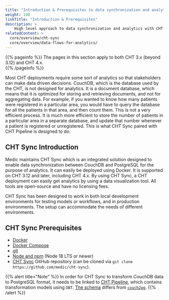 ```yaml
---
title: "Introduction & Prerequisites to data synchronization and analytics"
weight: 100
linkTitle: "Introduction & Prerequisites"
description: >
    High level approach to data synchronization and analytics with CHT applications
relatedContent: >
  core/overview/cht-sync
  core/overview/data-flows-for-analytics/
---
```


{{% pageinfo %}}
The pages in this section apply to both CHT 3.x (beyond 3.12) and CHT 4.x.  
{{% /pageinfo %}}

Most CHT deployments require some sort of analytics so that stakeholders can make data driven decisions. CouchDB, which is the database used by the CHT, is not designed for analytics. It is a document database, which means that it is optimized for storing and retrieving documents, and not for aggregating data. For example, if you wanted to know how many patients were registered in a particular area, you would have to query the database for all the patients in that area, and then count them. This is not a very efficient process. It is much more efficient to store the number of patients in a particular area in a separate database, and update that number whenever a patient is registered or unregistered. This is what CHT Sync paired with CHT Pipeline is designed to do.

## CHT Sync Introduction

Medic maintains CHT Sync which is an integrated solution designed to enable data synchronization between CouchDB and PostgreSQL for the purpose of analytics. It can easily be deployed using Docker. It is supported on CHT 3.12 and later, including CHT 4.x. By using CHT Sync, a CHT deployment can easily get analytics by using a data visualization tool. All tools are open-source and have no licensing fees.

CHT Sync has been designed to work in both local development environments for testing models or workflows, and in production environments. The setup can accommodate the needs of different environments.

## CHT Sync Prerequisites

- [Docker](https://docs.docker.com/install/)
- [Docker Compose](https://docs.docker.com/compose/install/)
- [git](https://git-scm.com/book/en/v2/Getting-Started-Installing-Git)
- [Node and npm](https://docs.npmjs.com/downloading-and-installing-node-js-and-npm)  (Node 18 LTS or newer)
- [CHT Sync](https://github.com/medic/cht-sync) GitHub repository (can be cloned via `git clone https://github.com/medic/cht-sync`).

{{% alert title="Note" %}}
In order for CHT Sync to transform CouchDB data to PostgreSQL format, it needs to be linked to [CHT Pipeline](https://github.com/medic/cht-pipeline), which contains transformation models using `DBT`. [The schema](https://github.com/medic/cht-sync/blob/main/postgres/init-dbt-resources.sh) differs from [`couch2pg`](https://github.com/medic/couch2pg).
{{% /alert %}}
